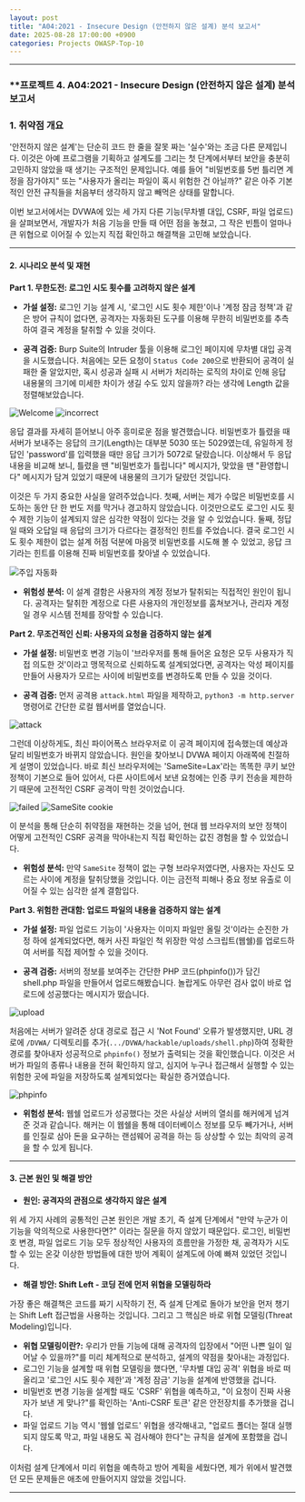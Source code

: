 ```yaml
---
layout: post
title: "A04:2021 - Insecure Design (안전하지 않은 설계) 분석 보고서"
date: 2025-08-28 17:00:00 +0900
categories: Projects OWASP-Top-10
---
```

---

### **프로젝트 4. A04:2021 - Insecure Design (안전하지 않은 설계) 분석 보고서

### **1. 취약점 개요**

'안전하지 않은 설계'는 단순히 코드 한 줄을 잘못 짜는 '실수'와는 조금 다른 문제입니다. 이것은 아예 프로그램을 기획하고 설계도를 그리는 첫 단계에서부터 보안을 충분히 고민하지 않았을 때 생기는 구조적인 문제입니다. 예를 들어 "비밀번호를 5번 틀리면 계정을 잠가야지" 또는 "사용자가 올리는 파일이 혹시 위험한 건 아닐까?" 같은 아주 기본적인 안전 규칙들을 처음부터 생각하지 않고 빼먹은 상태를 말합니다.

이번 보고서에서는 DVWA에 있는 세 가지 다른 기능(무차별 대입, CSRF, 파일 업로드)을 살펴보면서, 개발자가 처음 기능을 만들 때 어떤 점을 놓쳤고, 그 작은 빈틈이 얼마나 큰 위협으로 이어질 수 있는지 직접 확인하고 해결책을 고민해 보았습니다.


---

#### **2. 시나리오 분석 및 재현**

**Part 1. 무한도전: 로그인 시도 횟수를 고려하지 않은 설계**

*   **가설 설정:**
로그인 기능 설계 시, '로그인 시도 횟수 제한'이나 '계정 잠금 정책'과 같은 방어 규칙이 없다면, 공격자는 자동화된 도구를 이용해 무한히 비밀번호를 추측하여 결국 계정을 탈취할 수 있을 것이다.

*   **공격 검증:**
Burp Suite의 Intruder 툴을 이용해 로그인 페이지에 무차별 대입 공격을 시도했습니다. 처음에는 모든 요청이 `Status Code 200`으로 반환되어 공격이 실패한 줄 알았지만, 혹시 성공과 실패 시 서버가 처리하는 로직의 차이로 인해 응답 내용물의 크기에 미세한 차이가 생길 수도 있지 않을까? 라는 생각에 Length 값을 정렬해보았습니다.

   ![Welcome](/assets/images/A04_P1-1.png)
   ![incorrect](/assets/images/A04_P1-2.png)

응답 결과를 자세히 뜯어보니 아주 흥미로운 점을 발견했습니다. 비밀번호가 틀렸을 때 서버가 보내주는 응답의 크기(Length)는 대부분 5030 또는 5029였는데, 유일하게 정답인 'password'를 입력했을 때만 응답 크기가 5072로 달랐습니다. 이상해서 두 응답 내용을 비교해 보니, 틀렸을 땐 "비밀번호가 틀립니다" 메시지가, 맞았을 땐 "환영합니다" 메시지가 담겨 있었기 때문에 내용물의 크기가 달랐던 것입니다.

이것은 두 가지 중요한 사실을 알려주었습니다.
첫째, 서버는 제가 수많은 비밀번호를 시도하는 동안 단 한 번도 저를 막거나 경고하지 않았습니다. 이것만으로도 로그인 시도 횟수 제한 기능이 설계되지 않은 심각한 약점이 있다는 것을 알 수 있었습니다.
둘째, 정답일 때와 오답일 때 응답의 크기가 다르다는 결정적인 힌트를 주었습니다.
결국 로그인 시도 횟수 제한이 없는 설계 허점 덕분에 마음껏 비밀번호를 시도해 볼 수 있었고, 응답 크기라는 힌트를 이용해 진짜 비밀번호를 찾아낼 수 있었습니다.

   ![주입 자동화](/assets/images/A04_P1-3.png)

*   **위험성 분석:**
이 설계 결함은 사용자의 계정 정보가 탈취되는 직접적인 원인이 됩니다. 공격자는 탈취한 계정으로 다른 사용자의 개인정보를 훔쳐보거나, 관리자 계정일 경우 시스템 전체를 장악할 수 있습니다.

**Part 2. 무조건적인 신뢰: 사용자의 요청을 검증하지 않는 설계**

*   **가설 설정:**
비밀번호 변경 기능이 '브라우저를 통해 들어온 요청은 모두 사용자가 직접 의도한 것'이라고 맹목적으로 신뢰하도록 설계되었다면, 공격자는 악성 페이지를 만들어 사용자가 모르는 사이에 비밀번호를 변경하도록 만들 수 있을 것이다.

*   **공격 검증:**
먼저 공격용 `attack.html` 파일을 제작하고, `python3 -m http.server` 명령어로 간단한 로컬 웹서버를 열었습니다.

   ![attack](/assets/images/A04_P2-1.png)

그런데 이상하게도, 최신 파이어폭스 브라우저로 이 공격 페이지에 접속했는데 예상과 달리 비밀번호가 바뀌지 않았습니다. 원인을 찾아보니 DVWA 페이지 아래쪽에 친절하게 설명이 있었습니다. 바로 최신 브라우저에는 'SameSite=Lax'라는 똑똑한 쿠키 보안 정책이 기본으로 들어 있어서, 다른 사이트에서 보낸 요청에는 인증 쿠키 전송을 제한하기 때문에 고전적인 CSRF 공격이 막힌 것이었습니다.

   ![failed](/assets/images/A04_P2-2.png)
   ![SameSite cookie](/assets/images/A04_P2-3.png)

이 분석을 통해 단순히 취약점을 재현하는 것을 넘어, 현대 웹 브라우저의 보안 정책이 어떻게 고전적인 CSRF 공격을 막아내는지 직접 확인하는 값진 경험을 할 수 있었습니다.

*   **위험성 분석:**
만약 `SameSite` 정책이 없는 구형 브라우저였다면, 사용자는 자신도 모르는 사이에 계정을 탈취당했을 것입니다. 이는 금전적 피해나 중요 정보 유출로 이어질 수 있는 심각한 설계 결함입다.

**Part 3. 위험한 관대함: 업로드 파일의 내용을 검증하지 않는 설계**

*   **가설 설정:**
파일 업로드 기능이 '사용자는 이미지 파일만 올릴 것'이라는 순진한 가정 하에 설계되었다면, 해커 사진 파일인 척 위장한 악성 스크립트(웹쉘)를 업로드하여 서버를 직접 제어할 수 있을 것이다.

*   **공격 검증:**
서버의 정보를 보여주는 간단한 PHP 코드(phpinfo())가 담긴 shell.php 파일을 만들어서 업로드해봤습니다. 놀랍게도 아무런 검사 없이 바로 업로드에 성공했다는 메시지가 떴습니다.

   ![upload](/assets/images/A04_P3-1.png)

처음에는 서버가 알려준 상대 경로로 접근 시 'Not Found' 오류가 발생했지만, URL 경로에 `/DVWA/` 디렉토리를 추가(`.../DVWA/hackable/uploads/shell.php`)하여 정확한 경로를 찾아내자 성공적으로 `phpinfo()` 정보가 출력되는 것을 확인했습니다. 이것은 서버가 파일의 종류나 내용을 전혀 확인하지 않고, 심지어 누구나 접근해서 실행할 수 있는 위험한 곳에 파일을 저장하도록 설계되었다는 확실한 증거였습니다.

   ![phpinfo](/assets/images/A04_P3-2.png)

*   **위험성 분석:**
웹쉘 업로드가 성공했다는 것은 사실상 서버의 열쇠를 해커에게 넘겨준 것과 같습니다. 해커는 이 웹쉘을 통해 데이터베이스 정보를 모두 빼가거나, 서버를 인질로 삼아 돈을 요구하는 랜섬웨어 공격을 하는 등 상상할 수 있는 최악의 공격을 할 수 있게 됩니다.

---

#### **3. 근본 원인 및 해결 방안**

*   **원인: 공격자의 관점으로 생각하지 않은 설계**

위 세 가지 사례의 공통적인 근본 원인은 개발 초기, 즉 설계 단계에서 "만약 누군가 이 기능을 악의적으로 사용한다면?" 이라는 질문을 하지 않았기 때문입다. 로그인, 비밀번호 변경, 파일 업로드 기능 모두 정상적인 사용자의 흐름만을 가정한 채, 공격자가 시도할 수 있는 온갖 이상한 방법들에 대한 방어 계획이 설계도에 아예 빠져 있었던 것입니다.

*   **해결 방안: Shift Left - 코딩 전에 먼저 위협을 모델링하라**

가장 좋은 해결책은 코드를 짜기 시작하기 전, 즉 설계 단계로 돌아가 보안을 먼저 챙기는 Shift Left 접근법을 사용하는 것입니다. 그리고 그 핵심은 바로 위협 모델링(Threat Modeling)입니다.

*   **위협 모델링이란?:** 우리가 만들 기능에 대해 공격자의 입장에서 "어떤 나쁜 일이 일어날 수 있을까?"를 미리 체계적으로 분석하고, 설계의 약점을 찾아내는 과정입다.
*   로그인 기능을 설계할 때 위협 모델링을 했다면, '무차별 대입 공격' 위협을 바로 떠올리고 '로그인 시도 횟수 제한'과 '계정 잠금' 기능을 설계에 반영했을 겁니다.
*   비밀번호 변경 기능을 설계할 때도 'CSRF' 위협을 예측하고, "이 요청이 진짜 사용자가 보낸 게 맞나?"를 확인하는 'Anti-CSRF 토큰' 같은 안전장치를 추가했을 겁니다.
*   파일 업로드 기능 역시 '웹쉘 업로드' 위협을 생각해내고, "업로드 폴더는 절대 실행되지 않도록 막고, 파일 내용도 꼭 검사해야 한다"는 규칙을 설계에 포함했을 겁니다.

이처럼 설계 단계에서 미리 위협을 예측하고 방어 계획을 세웠다면, 제가 위에서 발견했던 모든 문제들은 애초에 만들어지지 않았을 것입니다.

<hr class="short-rule">